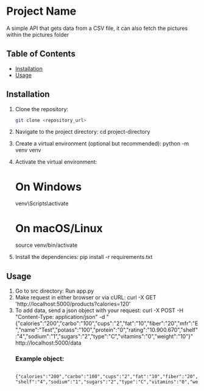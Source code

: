# Project Name

A simple API that gets data from a CSV file, it can also fetch the pictures within the pictures folder

## Table of Contents

- [Installation](#installation)
- [Usage](#usage)

## Installation

1. Clone the repository:
   ```bash
   git clone <repository_url>

2. Navigate to the project directory:
    cd project-directory

3. Create a virtual environment (optional but recommended):
    python -m venv venv

4. Activate the virtual environment:
    # On Windows
    venv\Scripts\activate
    # On macOS/Linux
    source venv/bin/activate

5. Install the dependencies:
    pip install -r requirements.txt

## Usage
1. Go to src directory:
    Run app.py
2. Make request in either browser or via cURL:
    curl -X GET 'http://localhost:5000/products?calories=120'
3. To add data, send a json object with your request:
    curl -X POST -H "Content-Type: application/json" -d "{\"calories\":\"200\",\"carbo\":\"100\",\"cups\":\"2\",\"fat\":\"10\",\"fiber\":\"20\",\"mfr\":\"E\",\"name\":\"Test\",\"potass\":\"100\",\"protein\":\"0\",\"rating\":\"10.900.670\",\"shelf\":\"4\",\"sodium\":\"1\",\"sugars\":\"2\",\"type\":\"C\",\"vitamins\":\"0\",\"weight\":\"10\"}" http://localhost:5000/data
    ### Example object:
        {"calories":"200","carbo":"100","cups":"2","fat":"10","fiber":"20","mfr":"E","name":"Test","potass":"100","protein":"0","rating":"10.900.670" "shelf":"4","sodium":"1","sugars":"2","type":"C","vitamins":"0","weight":"10"}
